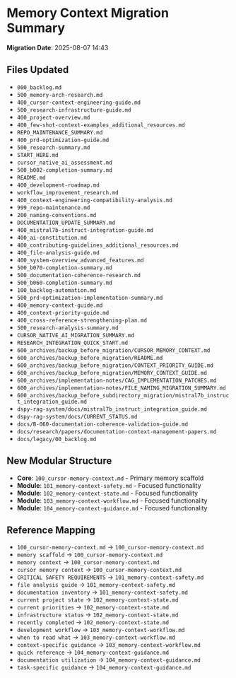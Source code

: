<!-- MODULE_REFERENCE: 400_few-shot-context-examples_additional_resources.md -->
<!-- MODULE_REFERENCE: 400_few-shot-context-examples_memory_context_examples.md -->
<!-- MODULE_REFERENCE: 400_contributing-guidelines_additional_resources.md -->
<!-- MODULE_REFERENCE: 400_migration-upgrade-guide_ai_model_upgrade_procedures.md -->
<!-- MODULE_REFERENCE: 400_system-overview_development_workflow_high_level_process.md -->
<!-- MODULE_REFERENCE: 400_few-shot-context-examples.md -->
<!-- MODULE_REFERENCE: 400_contributing-guidelines.md -->
<!-- MODULE_REFERENCE: 400_migration-upgrade-guide.md -->
# Memory Context Migration Summary

**Migration Date**: 2025-08-07 14:43

## Files Updated
- `000_backlog.md`
- `500_memory-arch-research.md`
- `400_cursor-context-engineering-guide.md`
- `500_research-infrastructure-guide.md`
- `400_project-overview.md`
- `400_few-shot-context-examples_additional_resources.md`
- `REPO_MAINTENANCE_SUMMARY.md`
- `400_prd-optimization-guide.md`
- `500_research-summary.md`
- `START_HERE.md`
- `cursor_native_ai_assessment.md`
- `500_b002-completion-summary.md`
- `README.md`
- `400_development-roadmap.md`
- `workflow_improvement_research.md`
- `400_context-engineering-compatibility-analysis.md`
- `999_repo-maintenance.md`
- `200_naming-conventions.md`
- `DOCUMENTATION_UPDATE_SUMMARY.md`
- `400_mistral7b-instruct-integration-guide.md`
- `400_ai-constitution.md`
- `400_contributing-guidelines_additional_resources.md`
- `400_file-analysis-guide.md`
- `400_system-overview_advanced_features.md`
- `500_b070-completion-summary.md`
- `500_documentation-coherence-research.md`
- `500_b060-completion-summary.md`
- `100_backlog-automation.md`
- `500_prd-optimization-implementation-summary.md`
- `400_memory-context-guide.md`
- `400_context-priority-guide.md`
- `400_cross-reference-strengthening-plan.md`
- `500_research-analysis-summary.md`
- `CURSOR_NATIVE_AI_MIGRATION_SUMMARY.md`
- `RESEARCH_INTEGRATION_QUICK_START.md`
- `600_archives/backup_before_migration/CURSOR_MEMORY_CONTEXT.md`
- `600_archives/backup_before_migration/README.md`
- `600_archives/backup_before_migration/CONTEXT_PRIORITY_GUIDE.md`
- `600_archives/backup_before_migration/MEMORY_CONTEXT_GUIDE.md`
- `600_archives/implementation-notes/CAG_IMPLEMENTATION_PATCHES.md`
- `600_archives/implementation-notes/FILE_NAMING_MIGRATION_SUMMARY.md`
- `600_archives/backup_before_subdirectory_migration/mistral7b_instruct_integration_guide.md`
- `dspy-rag-system/docs/mistral7b_instruct_integration_guide.md`
- `dspy-rag-system/docs/CURRENT_STATUS.md`
- `docs/B-060-documentation-coherence-validation-guide.md`
- `docs/research/papers/documentation-context-management-papers.md`
- `docs/legacy/00_backlog.md`

## New Modular Structure
- **Core**: `100_cursor-memory-context.md` - Primary memory scaffold
- **Module**: `101_memory-context-safety.md` - Focused functionality
- **Module**: `102_memory-context-state.md` - Focused functionality
- **Module**: `103_memory-context-workflow.md` - Focused functionality
- **Module**: `104_memory-context-guidance.md` - Focused functionality

## Reference Mapping
- `100_cursor-memory-context.md` → `100_cursor-memory-context.md`
- `memory scaffold` → `100_cursor-memory-context.md`
- `memory context` → `100_cursor-memory-context.md`
- `cursor memory context` → `100_cursor-memory-context.md`
- `CRITICAL SAFETY REQUIREMENTS` → `101_memory-context-safety.md`
- `file analysis guide` → `101_memory-context-safety.md`
- `documentation inventory` → `101_memory-context-safety.md`
- `current project state` → `102_memory-context-state.md`
- `current priorities` → `102_memory-context-state.md`
- `infrastructure status` → `102_memory-context-state.md`
- `recently completed` → `102_memory-context-state.md`
- `development workflow` → `103_memory-context-workflow.md`
- `when to read what` → `103_memory-context-workflow.md`
- `context-specific guidance` → `103_memory-context-workflow.md`
- `quick reference` → `104_memory-context-guidance.md`
- `documentation utilization` → `104_memory-context-guidance.md`
- `task-specific guidance` → `104_memory-context-guidance.md`

